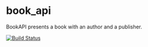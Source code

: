# book_api

  BookAPI presents a book with an author and a publisher.

[![Build Status](https://travis-ci.org/phanyzewski/book_api.svg?branch=master)](https://travis-ci.org/phanyzewski/book_api)
